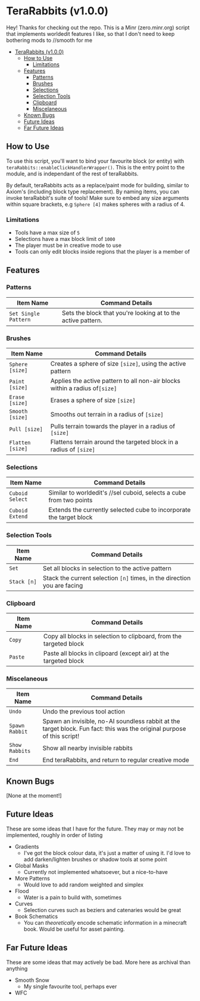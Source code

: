 # TeraRabbits (v1.0.0)

Hey! Thanks for checking out the repo. This is a Minr (zero.minr.org) script that implements worldedit features I like, so that I don't need to keep bothering mods to //smooth for me

- [TeraRabbits (v1.0.0)](#terarabbits-v100)
  - [How to Use](#how-to-use)
    - [Limitations](#limitations)
  - [Features](#features)
    - [Patterns](#patterns)
    - [Brushes](#brushes)
    - [Selections](#selections)
    - [Selection Tools](#selection-tools)
    - [Clipboard](#clipboard)
    - [Miscelaneous](#miscelaneous)
  - [Known Bugs](#known-bugs)
  - [Future Ideas](#future-ideas)
  - [Far Future Ideas](#far-future-ideas)

## How to Use
To use this script, you'll want to bind your favourite block (or entity) with `teraRabbits::enableClickHandlerWrapper()`. This is the entry point to the module, and is independant of the rest of teraRabbits. 

By default, teraRabbits acts as a replace/paint mode for building, similar to Axiom's (including block type replacement). By naming items, you can invoke teraRabbit's suite of tools! Make sure to embed any size arguments within square brackets, e.g `Sphere [4]` makes spheres with a radius of 4.

### Limitations
+ Tools have a max size of `5`
+ Selections have a max block limit of `1000`
+ The player must be in creative mode to use
+ Tools can only edit blocks inside regions that the player is a member of

## Features
### Patterns
| Item Name            | Command Details                                              |
|----------------------|--------------------------------------------------------------|
| `Set Single Pattern` | Sets the block that you're looking at to the active pattern. |

### Brushes
| Item Name        | Command Details                                                             |
|------------------|-----------------------------------------------------------------------------|
| `Sphere [size]`  | Creates a sphere of size `[size]`, using the active pattern                 |
| `Paint [size]`   | Applies the active pattern to all non-air blocks within a radius of`[size]` |
| `Erase [size]`  | Erases a sphere of size `[size]`                                            |
| `Smooth [size]`  | Smooths out terrain in a radius of `[size]`                                 |
| `Pull [size]`    | Pulls terrain towards the player in a radius of `[size]`                   |
| `Flatten [size]` | Flattens terrain around the targeted block in a radius of `[size]`          |

### Selections
| Item Name       | Command Details                                                     |
|-----------------|---------------------------------------------------------------------|
| `Cuboid Select` | Similar to worldedit's //sel cuboid, selects a cube from two points |
| `Cuboid Extend` | Extends the currently selected cube to incorporate the target block |

### Selection Tools
| Item Name   | Command Details                                                          |
|-------------|--------------------------------------------------------------------------|
| `Set`       | Set all blocks in selection to the active pattern                        |
| `Stack [n]` | Stack the current selection `[n]` times, in the direction you are facing |

### Clipboard
| Item Name | Command Details                                                    |
|-----------|--------------------------------------------------------------------|
| `Copy`    | Copy all blocks in selection to clipboard, from the targeted block |
| `Paste`   | Paste all blocks in clipoard (except air) at the targeted block    |

### Miscelaneous
| Item Name      | Command Details                                                                                                         |
|----------------|-------------------------------------------------------------------------------------------------------------------------|
| `Undo`         | Undo the previous tool action                                                                                           |
| `Spawn Rabbit` | Spawn an invisible, no-AI soundless rabbit at the target block. Fun fact: this was the original purpose of this script!|
| `Show Rabbits` | Show all nearby invisible rabbits |
| `End`          | End teraRabbits, and return to regular creative mode                                                                    |

## Known Bugs
[None at the moment!]

## Future Ideas
These are some ideas that I have for the future. They may or may not be implemented, roughly in order of listing
+ Gradients
  + I've got the block colour data, it's just a matter of using it. I'd love to add darken/lighten brushes or shadow tools at some point
+ Global Masks
  + Currently not implemented whatsoever, but a nice-to-have
+ More Patterns
  + Would love to add random weighted and simplex
+ Flood
  + Water is a pain to build with, sometimes
+ Curves
  + Selection curves such as beziers and catenaries would be great
+ Book Schematics
  + You can _theoretically_ encode schematic information in a minecraft book. Would be useful for asset painting.

## Far Future Ideas
These are some ideas that may actively be bad. More here as archival than anything
+ Smooth Snow
  + My single favourite tool, perhaps ever
+ WFC